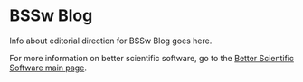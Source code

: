 # BSSw Blog

Info about editorial direction for BSSw Blog goes here.

For more information on better scientific software, go to the [Better Scientific Software main page](http://betterscientificsoftware.info).
